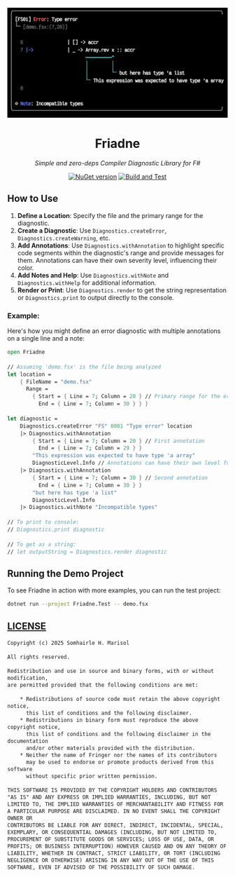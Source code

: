 <div align="center">

![screenshot](./.github/Screenshot%20from%202025-05-25%2016-41-02.png)

# Friadne

*Simple and zero-deps Compiler Diagnostic Library for F#*

[![NuGet version](https://badge.fury.io/nu/Friadne.svg)](https://badge.fury.io/nu/Friadne) [![Build and Test](https://github.com/muqiuhan/Friande/actions/workflows/ci.yml/badge.svg)](https://github.com/muqiuhan/Friande/actions/workflows/ci.yml)

</div>

## How to Use

1.  **Define a Location**: Specify the file and the primary range for the diagnostic.
2.  **Create a Diagnostic**: Use `Diagnostics.createError`, `Diagnostics.createWarning`, etc.
3.  **Add Annotations**: Use `Diagnostics.withAnnotation` to highlight specific code segments within the diagnostic's range and provide messages for them. Annotations can have their own severity level, influencing their color.
4.  **Add Notes and Help**: Use `Diagnostics.withNote` and `Diagnostics.withHelp` for additional information.
5.  **Render or Print**: Use `Diagnostics.render` to get the string representation or `Diagnostics.print` to output directly to the console.

### Example:

Here's how you might define an error diagnostic with multiple annotations on a single line and a note:

```fsharp
open Friadne

// Assuming 'demo.fsx' is the file being analyzed
let location =
    { FileName = "demo.fsx"
      Range =
        { Start = { Line = 7; Column = 20 } // Primary range for the error
          End = { Line = 7; Column = 30 } } }

let diagnostic =
    Diagnostics.createError "FS" 0001 "Type error" location
    |> Diagnostics.withAnnotation
        { Start = { Line = 7; Column = 20 } // First annotation
          End = { Line = 7; Column = 29 } }
        "This expression was expected to have type 'a array"
        DiagnosticLevel.Info // Annotations can have their own level for styling
    |> Diagnostics.withAnnotation
        { Start = { Line = 7; Column = 30 } // Second annotation
          End = { Line = 7; Column = 30 } }
        "but here has type 'a list"
        DiagnosticLevel.Info
    |> Diagnostics.withNote "Incompatible types"

// To print to console:
// Diagnostics.print diagnostic

// To get as a string:
// let outputString = Diagnostics.render diagnostic
```

## Running the Demo Project

To see Friadne in action with more examples, you can run the test project:

```bash
dotnet run --project Friadne.Test -- demo.fsx
```

## [LICENSE](./LICENSE)

```
Copyright (c) 2025 Somhairle H. Marisol

All rights reserved.

Redistribution and use in source and binary forms, with or without modification,
are permitted provided that the following conditions are met:

    * Redistributions of source code must retain the above copyright notice,
      this list of conditions and the following disclaimer.
    * Redistributions in binary form must reproduce the above copyright notice,
      this list of conditions and the following disclaimer in the documentation
      and/or other materials provided with the distribution.
    * Neither the name of Fringer nor the names of its contributors
      may be used to endorse or promote products derived from this software
      without specific prior written permission.

THIS SOFTWARE IS PROVIDED BY THE COPYRIGHT HOLDERS AND CONTRIBUTORS
"AS IS" AND ANY EXPRESS OR IMPLIED WARRANTIES, INCLUDING, BUT NOT
LIMITED TO, THE IMPLIED WARRANTIES OF MERCHANTABILITY AND FITNESS FOR
A PARTICULAR PURPOSE ARE DISCLAIMED. IN NO EVENT SHALL THE COPYRIGHT OWNER OR
CONTRIBUTORS BE LIABLE FOR ANY DIRECT, INDIRECT, INCIDENTAL, SPECIAL,
EXEMPLARY, OR CONSEQUENTIAL DAMAGES (INCLUDING, BUT NOT LIMITED TO,
PROCUREMENT OF SUBSTITUTE GOODS OR SERVICES; LOSS OF USE, DATA, OR
PROFITS; OR BUSINESS INTERRUPTION) HOWEVER CAUSED AND ON ANY THEORY OF
LIABILITY, WHETHER IN CONTRACT, STRICT LIABILITY, OR TORT (INCLUDING
NEGLIGENCE OR OTHERWISE) ARISING IN ANY WAY OUT OF THE USE OF THIS
SOFTWARE, EVEN IF ADVISED OF THE POSSIBILITY OF SUCH DAMAGE.
```